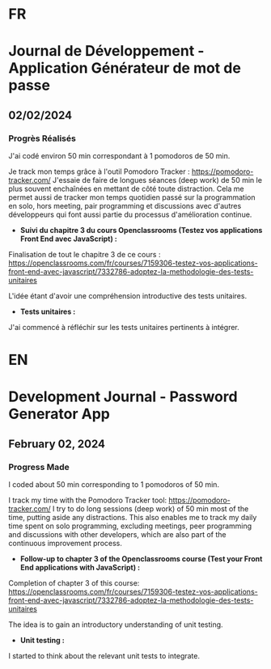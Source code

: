 # FR

# Journal de Développement - Application Générateur de mot de passe

## 02/02/2024

### Progrès Réalisés

J'ai codé environ 50 min correspondant à 1 pomodoros de 50 min.

Je track mon temps grâce à l'outil Pomodoro Tracker : https://pomodoro-tracker.com/
J'essaie de faire de longues séances (deep work) de 50 min le plus souvent enchaînées en mettant de côté toute distraction.
Cela me permet aussi de tracker mon temps quotidien passé sur la programmation en solo, hors meeting, pair programming et discussions avec d'autres développeurs qui font aussi partie du processus d'amélioration continue.

- **Suivi du chapitre 3 du cours Openclassrooms (Testez vos applications Front End avec JavaScript) :**

Finalisation de tout le chapitre 3 de ce cours : https://openclassrooms.com/fr/courses/7159306-testez-vos-applications-front-end-avec-javascript/7332786-adoptez-la-methodologie-des-tests-unitaires

L'idée étant d'avoir une compréhension introductive des tests unitaires.

- **Tests unitaires :**

J'ai commencé à réfléchir sur les tests unitaires pertinents à intégrer.

# EN

# Development Journal - Password Generator App

## February 02, 2024

### Progress Made

I coded about 50 min corresponding to 1 pomodoros of 50 min.

I track my time with the Pomodoro Tracker tool: https://pomodoro-tracker.com/
I try to do long sessions (deep work) of 50 min most of the time, putting aside any distractions.
This also enables me to track my daily time spent on solo programming, excluding meetings, peer programming and discussions with other developers, which are also part of the continuous improvement process.

- **Follow-up to chapter 3 of the Openclassrooms course (Test your Front End applications with JavaScript) :**

Completion of chapter 3 of this course: https://openclassrooms.com/fr/courses/7159306-testez-vos-applications-front-end-avec-javascript/7332786-adoptez-la-methodologie-des-tests-unitaires

The idea is to gain an introductory understanding of unit testing.

- **Unit testing :**

I started to think about the relevant unit tests to integrate.
